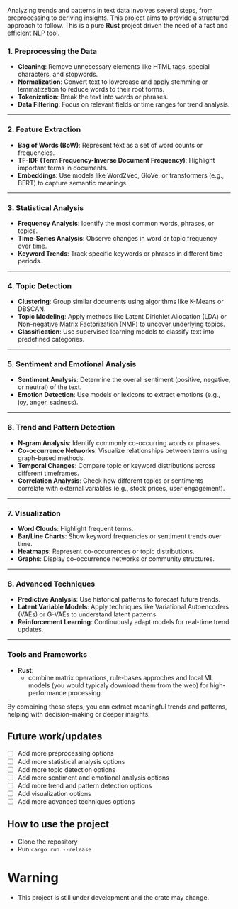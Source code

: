 Analyzing trends and patterns in text data involves several steps, from preprocessing to deriving insights. This project aims to provide a structured approach to follow.
This is  a pure **Rust** project driven the need of a fast and efficient NLP tool.



### **1. Preprocessing the Data**
   - **Cleaning**: Remove unnecessary elements like HTML tags, special characters, and stopwords.
   - **Normalization**: Convert text to lowercase and apply stemming or lemmatization to reduce words to their root forms.
   - **Tokenization**: Break the text into words or phrases.
   - **Data Filtering**: Focus on relevant fields or time ranges for trend analysis.

---

### **2. Feature Extraction**
   - **Bag of Words (BoW)**: Represent text as a set of word counts or frequencies.
   - **TF-IDF (Term Frequency-Inverse Document Frequency)**: Highlight important terms in documents.
   - **Embeddings**: Use models like Word2Vec, GloVe, or transformers (e.g., BERT) to capture semantic meanings.

---

### **3. Statistical Analysis**
   - **Frequency Analysis**: Identify the most common words, phrases, or topics.
   - **Time-Series Analysis**: Observe changes in word or topic frequency over time.
   - **Keyword Trends**: Track specific keywords or phrases in different time periods.

---

### **4. Topic Detection**
   - **Clustering**: Group similar documents using algorithms like K-Means or DBSCAN.
   - **Topic Modeling**: Apply methods like Latent Dirichlet Allocation (LDA) or Non-negative Matrix Factorization (NMF) to uncover underlying topics.
   - **Classification**: Use supervised learning models to classify text into predefined categories.

---

### **5. Sentiment and Emotional Analysis**
   - **Sentiment Analysis**: Determine the overall sentiment (positive, negative, or neutral) of the text.
   - **Emotion Detection**: Use models or lexicons to extract emotions (e.g., joy, anger, sadness).

---

### **6. Trend and Pattern Detection**
   - **N-gram Analysis**: Identify commonly co-occurring words or phrases.
   - **Co-occurrence Networks**: Visualize relationships between terms using graph-based methods.
   - **Temporal Changes**: Compare topic or keyword distributions across different timeframes.
   - **Correlation Analysis**: Check how different topics or sentiments correlate with external variables (e.g., stock prices, user engagement).

---

### **7. Visualization**
   - **Word Clouds**: Highlight frequent terms.
   - **Bar/Line Charts**: Show keyword frequencies or sentiment trends over time.
   - **Heatmaps**: Represent co-occurrences or topic distributions.
   - **Graphs**: Display co-occurrence networks or community structures.

---

### **8. Advanced Techniques**
   - **Predictive Analysis**: Use historical patterns to forecast future trends.
   - **Latent Variable Models**: Apply techniques like Variational Autoencoders (VAEs) or G-VAEs to understand latent patterns.
   - **Reinforcement Learning**: Continuously adapt models for real-time trend updates.

---

### **Tools and Frameworks**
   - **Rust**:
     - combine matrix operations, rule-bases approches and local ML models (you would typicaly download them from the web) for high-performance processing.

By combining these steps, you can extract meaningful trends and patterns, helping with decision-making or deeper insights.

## **Future work/updates** ##
- [ ] Add more preprocessing options
- [ ] Add more statistical analysis options
- [ ] Add more topic detection options
- [ ] Add more sentiment and emotional analysis options
- [ ] Add more trend and pattern detection options
- [ ] Add visualization options
- [ ] Add more advanced techniques options

## **How to use the project** ##
- Clone the repository
- Run `cargo run --release`

# **Warning**
- This project is still under development and the crate may change.